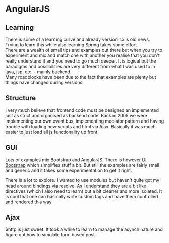 # AngularJS
## Learning
There is some of a learning curve and already version 1.x is old news.  
Trying to learn this while also learning Spring takes some effort.  
There are a wealth of small tips and examples out there but when you try to experiment and
mix and match one with another you realise that you don't really understand it and you need to 
go much deeper. It is logical but the paradigms and possibilities are very 
different from what I was used to in java, jsp, etc. - mainly backend.  
Many roadblocks have been due to the fact that examples are plenty but things have changed during versions.

## Structure
I very much believe that frontend code must be designed an implemented just 
as strict and organised as backend code. Back in 2005 we were implementing our own 
event bus, implementing mediator pattern and having trouble with loading new scripts and html via Ajax. 
Basically it was much easier to just load all js functionality up front.  

## GUI
Lots of examples mix Bootstrap and AngularJS. There is however [UI Bootstrap](https://angular-ui.github.io/bootstrap/)
which simplifies stuff a bit. But still the examples are fairly small and generic and it takes some experimentation to 
get it right.  

There is a lot to explore. I wanted to use modules but haven't quite got my head around bindings via resolve. 
As I understand they are a bit like directives (which I also need to learn) but a bit cleaner and more isolated. 
It is cool that one can basically write custom tags and have them controlled and rendered this way.

## Ajax
$http is just sweet. It took a while to learn to manage the asynch nature and figure out how to simulate form based post.